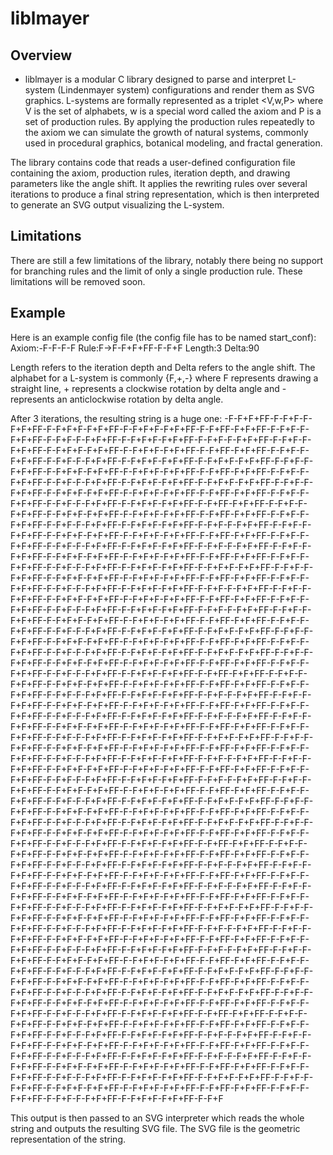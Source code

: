# liblmayer
## Overview 
- liblmayer is a modular C library designed to parse and interpret L-system (Lindenmayer system) configurations and render them as SVG graphics. L-systems are formally represented as a triplet <V,w,P> where V is the set of alphabets, w is a special word called the axiom and P is a set of production rules. By applying the production rules repeatedly to the axiom we can simulate the growth of natural systems, commonly used in procedural graphics, botanical modeling, and fractal generation.

The library contains code that reads a user-defined configuration file containing the axiom, production rules, iteration depth, and drawing parameters like the angle shift. It applies the rewriting rules over several iterations to produce a final string representation, which is then interpreted to generate an SVG output visualizing the L-system.

## Limitations
There are still a few limitations of the library, notably there being no support for branching rules and the limit of only a single production rule. These limitations will be removed soon.

## Example
Here is an example config file (the config file has to be named start_conf):
Axiom:-F-F-F-F
Rule:F->F-F+F+FF-F-F+F
Length:3
Delta:90

Length refers to the iteration depth and Delta refers to the angle shift. The alphabet for a L-system is commonly {F,+,-} where F represents drawing a straight line, + represents a clockwise rotation by delta angle and - represents an anticlockwise rotation by delta angle.

After 3 iterations, the resulting string is a huge one:
-F-F+F+FF-F-F+F-F-F+F+FF-F-F+F+F-F+F+FF-F-F+F+F-F+F+FF-F-F+FF-F+F+FF-F-F+F-F-F+F+FF-F-F+F-F-F+F+FF-F-F+F+F-F+F+FF-F-F+F-F-F+F+FF-F-F+F-F-F+F+FF-F-F+F+F-F+F+FF-F-F+F+F-F+F+FF-F-F+FF-F+F+FF-F-F+F-F-F+F+FF-F-F+F-F-F+F+FF-F-F+F+F-F+F+FF-F-F+F+F-F+F+FF-F-F+F-F-F+F+FF-F-F+F+F-F+F+FF-F-F+F+F-F+F+FF-F-F+FF-F+F+FF-F-F+F-F-F+F+FF-F-F+F-F-F+F+FF-F-F+F+F-F+F+FF-F-F+F+F-F+F+FF-F-F+F-F-F+F+FF-F-F+F+F-F+F+FF-F-F+F+F-F+F+FF-F-F+FF-F+F+FF-F-F+F-F-F+F+FF-F-F+F-F-F+F+FF-F-F+F+F-F+F+FF-F-F+FF-F+F+FF-F-F+F-F-F+F+FF-F-F+F+F-F+F+FF-F-F+F+F-F+F+FF-F-F+FF-F+F+FF-F-F+F-F-F+F+FF-F-F+F-F-F+F+FF-F-F+F+F-F+F+FF-F-F+F-F-F+F+FF-F-F+F-F-F+F+FF-F-F+F+F-F+F+FF-F-F+F+F-F+F+FF-F-F+FF-F+F+FF-F-F+F-F-F+F+FF-F-F+F-F-F+F+FF-F-F+F+F-F+F+FF-F-F+F-F-F+F+FF-F-F+F-F-F+F+FF-F-F+F+F-F+F+FF-F-F+F+F-F+F+FF-F-F+FF-F+F+FF-F-F+F-F-F+F+FF-F-F+F-F-F+F+FF-F-F+F+F-F+F+FF-F-F+F+F-F+F+FF-F-F+F-F-F+F+FF-F-F+F+F-F+F+FF-F-F+F+F-F+F+FF-F-F+FF-F+F+FF-F-F+F-F-F+F+FF-F-F+F-F-F+F+FF-F-F+F+F-F+F+FF-F-F+F-F-F+F+FF-F-F+F-F-F+F+FF-F-F+F+F-F+F+FF-F-F+F+F-F+F+FF-F-F+FF-F+F+FF-F-F+F-F-F+F+FF-F-F+F-F-F+F+FF-F-F+F+F-F+F+FF-F-F+F-F-F+F+FF-F-F+F-F-F+F+FF-F-F+F+F-F+F+FF-F-F+F+F-F+F+FF-F-F+FF-F+F+FF-F-F+F-F-F+F+FF-F-F+F-F-F+F+FF-F-F+F+F-F+F+FF-F-F+F+F-F+F+FF-F-F+F-F-F+F+FF-F-F+F+F-F+F+FF-F-F+F+F-F+F+FF-F-F+FF-F+F+FF-F-F+F-F-F+F+FF-F-F+F-F-F+F+FF-F-F+F+F-F+F+FF-F-F+F+F-F+F+FF-F-F+F-F-F+F+FF-F-F+F+F-F+F+FF-F-F+F+F-F+F+FF-F-F+FF-F+F+FF-F-F+F-F-F+F+FF-F-F+F-F-F+F+FF-F-F+F+F-F+F+FF-F-F+FF-F+F+FF-F-F+F-F-F+F+FF-F-F+F+F-F+F+FF-F-F+F+F-F+F+FF-F-F+FF-F+F+FF-F-F+F-F-F+F+FF-F-F+F-F-F+F+FF-F-F+F+F-F+F+FF-F-F+F-F-F+F+FF-F-F+F-F-F+F+FF-F-F+F+F-F+F+FF-F-F+F+F-F+F+FF-F-F+FF-F+F+FF-F-F+F-F-F+F+FF-F-F+F-F-F+F+FF-F-F+F+F-F+F+FF-F-F+F-F-F+F+FF-F-F+F-F-F+F+FF-F-F+F+F-F+F+FF-F-F+F+F-F+F+FF-F-F+FF-F+F+FF-F-F+F-F-F+F+FF-F-F+F-F-F+F+FF-F-F+F+F-F+F+FF-F-F+F+F-F+F+FF-F-F+F-F-F+F+FF-F-F+F+F-F+F+FF-F-F+F+F-F+F+FF-F-F+FF-F+F+FF-F-F+F-F-F+F+FF-F-F+F-F-F+F+FF-F-F+F+F-F+F+FF-F-F+F-F-F+F+FF-F-F+F-F-F+F+FF-F-F+F+F-F+F+FF-F-F+F+F-F+F+FF-F-F+FF-F+F+FF-F-F+F-F-F+F+FF-F-F+F-F-F+F+FF-F-F+F+F-F+F+FF-F-F+F-F-F+F+FF-F-F+F-F-F+F+FF-F-F+F+F-F+F+FF-F-F+F+F-F+F+FF-F-F+FF-F+F+FF-F-F+F-F-F+F+FF-F-F+F-F-F+F+FF-F-F+F+F-F+F+FF-F-F+F+F-F+F+FF-F-F+F-F-F+F+FF-F-F+F+F-F+F+FF-F-F+F+F-F+F+FF-F-F+FF-F+F+FF-F-F+F-F-F+F+FF-F-F+F-F-F+F+FF-F-F+F+F-F+F+FF-F-F+F+F-F+F+FF-F-F+F-F-F+F+FF-F-F+F+F-F+F+FF-F-F+F+F-F+F+FF-F-F+FF-F+F+FF-F-F+F-F-F+F+FF-F-F+F-F-F+F+FF-F-F+F+F-F+F+FF-F-F+FF-F+F+FF-F-F+F-F-F+F+FF-F-F+F+F-F+F+FF-F-F+F+F-F+F+FF-F-F+FF-F+F+FF-F-F+F-F-F+F+FF-F-F+F-F-F+F+FF-F-F+F+F-F+F+FF-F-F+F-F-F+F+FF-F-F+F-F-F+F+FF-F-F+F+F-F+F+FF-F-F+F+F-F+F+FF-F-F+FF-F+F+FF-F-F+F-F-F+F+FF-F-F+F-F-F+F+FF-F-F+F+F-F+F+FF-F-F+F-F-F+F+FF-F-F+F-F-F+F+FF-F-F+F+F-F+F+FF-F-F+F+F-F+F+FF-F-F+FF-F+F+FF-F-F+F-F-F+F+FF-F-F+F-F-F+F+FF-F-F+F+F-F+F+FF-F-F+F+F-F+F+FF-F-F+F-F-F+F+FF-F-F+F+F-F+F+FF-F-F+F+F-F+F+FF-F-F+FF-F+F+FF-F-F+F-F-F+F+FF-F-F+F-F-F+F+FF-F-F+F+F-F+F+FF-F-F+F-F-F+F+FF-F-F+F-F-F+F+FF-F-F+F+F-F+F+FF-F-F+F+F-F+F+FF-F-F+FF-F+F+FF-F-F+F-F-F+F+FF-F-F+F-F-F+F+FF-F-F+F+F-F+F+FF-F-F+F-F-F+F+FF-F-F+F-F-F+F+FF-F-F+F+F-F+F+FF-F-F+F+F-F+F+FF-F-F+FF-F+F+FF-F-F+F-F-F+F+FF-F-F+F-F-F+F+FF-F-F+F+F-F+F+FF-F-F+F+F-F+F+FF-F-F+F-F-F+F+FF-F-F+F+F-F+F+FF-F-F+F+F-F+F+FF-F-F+FF-F+F+FF-F-F+F-F-F+F+FF-F-F+F-F-F+F+FF-F-F+F+F-F+F+FF-F-F+F+F-F+F+FF-F-F+F-F-F+F+FF-F-F+F+F-F+F+FF-F-F+F+F-F+F+FF-F-F+FF-F+F+FF-F-F+F-F-F+F+FF-F-F+F-F-F+F+FF-F-F+F+F-F+F+FF-F-F+FF-F+F+FF-F-F+F-F-F+F+FF-F-F+F+F-F+F+FF-F-F+F+F-F+F+FF-F-F+FF-F+F+FF-F-F+F-F-F+F+FF-F-F+F-F-F+F+FF-F-F+F+F-F+F+FF-F-F+F-F-F+F+FF-F-F+F-F-F+F+FF-F-F+F+F-F+F+FF-F-F+F+F-F+F+FF-F-F+FF-F+F+FF-F-F+F-F-F+F+FF-F-F+F-F-F+F+FF-F-F+F+F-F+F+FF-F-F+F-F-F+F+FF-F-F+F-F-F+F+FF-F-F+F+F-F+F+FF-F-F+F+F-F+F+FF-F-F+FF-F+F+FF-F-F+F-F-F+F+FF-F-F+F-F-F+F+FF-F-F+F+F-F+F+FF-F-F+F+F-F+F+FF-F-F+F-F-F+F+FF-F-F+F+F-F+F+FF-F-F+F+F-F+F+FF-F-F+FF-F+F+FF-F-F+F-F-F+F+FF-F-F+F-F-F+F+FF-F-F+F+F-F+F+FF-F-F+F

This output is then passed to an SVG interpreter which reads the whole string and outputs the resulting SVG file. The SVG file is the geometric representation of the string.
